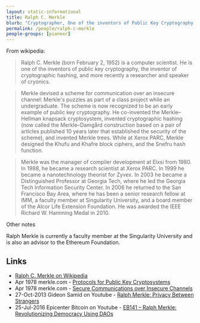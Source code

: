 ```yaml
---
layout: static-informational
title: Ralph C. Merkle
blurb: "Cryptographer, One of the inventors of Public Key Cryptography, Inventor of the cryptographic hash"
permalink: /people/ralph-c-merkle
people-groups: [pioneer]
---
```


From wikipedia:

> Ralph C. Merkle (born February 2, 1952) is a computer scientist. He is one of the inventors of public key cryptography, the inventor of cryptographic hashing, and more recently a researcher and speaker of cryonics.

> Merkle devised a scheme for communication over an insecure channel: Merkle's puzzles as part of a class project while an undergraduate. The scheme is now recognized to be an early example of public key cryptography. He co-invented the Merkle–Hellman knapsack cryptosystem, invented cryptographic hashing (now called the Merkle–Damgård construction based on a pair of articles published 10 years later that established the security of the scheme), and invented Merkle trees. While at Xerox PARC, Merkle designed the Khufu and Khafre block ciphers, and the Snefru hash function.

> Merkle was the manager of compiler development at Elxsi from 1980. In 1988, he became a research scientist at Xerox PARC. In 1999 he became a nanotechnology theorist for Zyvex. In 2003 he became a Distinguished Professor at Georgia Tech, where he led the Georgia Tech Information Security Center. In 2006 he returned to the San Francisco Bay Area, where he has been a senior research fellow at IMM, a faculty member at Singularity University, and a board member of the Alcor Life Extension Foundation. He was awarded the IEEE Richard W. Hamming Medal in 2010.

Other notes

Ralph Merkle is currently a faculty member at the Singularity University and is also an advisor to the Ethereum Foundation.

## Links

* [Ralph C. Merkle on Wikipedia](https://en.wikipedia.org/wiki/Ralph_Merkle)
* Apr 1978 merkle.com - [Protocols for Public Key Cryptosystems](http://www.merkle.com/papers/Protocols.pdf)
* Apr 1978 merkle.com - [Secure Communications over Insecure Channels](http://www.merkle.com/1974/Puzzles1975.12.07.pdf)
* 27-Oct-2013 Gideon Samid on Youtube - [Ralph Merkle: Privacy Between Strangers](https://www.youtube.com/watch?v=jKpkM7Zeb6U)
* 25-Jul-2016 Epicenter Bitcoin on Youtube - [EB141 – Ralph Merkle: Revolutionizing Democracy Using DAOs](https://www.youtube.com/watch?v=dvzpvXLbpv4)
